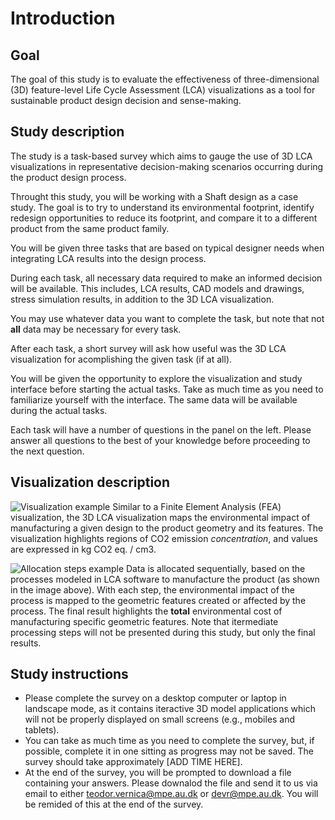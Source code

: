 # Introduction

## Goal
The goal of this study is to evaluate the effectiveness of three-dimensional (3D) feature-level Life Cycle Assessment (LCA) visualizations as a tool for sustainable product design decision and sense-making.

## Study description

The study is a task-based survey which aims to gauge the use of 3D LCA visualizations in representative decision-making scenarios occurring during the product design process. 

Throught this study, you will be working with a Shaft design as a case study.
The goal is to try to understand its environmental footprint, identify redesign opportunities to reduce its footprint, and compare it to a different product from the same product family.

You will be given three tasks that are based on typical designer needs when integrating LCA results into the design process.

During each task, all necessary data required to make an informed decision will be available. This includes, LCA results, CAD models and drawings, stress simulation results, in addition to the 3D LCA visualization.

You may use whatever data you want to complete the task, but note that not **all** data may be necessary for every task.

After each task, a short survey will ask how useful was the 3D LCA visualization for acomplishing the given task (if at all).

You will be given the opportunity to explore the visualization and study interface before starting the actual tasks. Take as much time as you need to familiarize yourself with the interface. The same data will be available during the actual tasks.

    
Each task will have a number of questions in the panel on the left.
Please answer all questions to the best of your knowledge before proceeding to the next question.

## Visualization description

![Visualization example](assets/data/Figures/visualization-example.png)
Similar to a Finite Element Analysis (FEA) visualization, the 3D LCA visualization maps the environmental impact of manufacturing a given design to the product geometry and its features. The visualization highlights regions of CO2 emission *concentration*, and values are expressed in kg CO2 eq. / cm3.

![Allocation steps example](assets/data/Figures/shaft-stages-example.png)
Data is allocated sequentially, based on the processes modeled in LCA software to manufacture the product (as shown in the image above). With each step, the environmental impact of the process is mapped to the geometric features created or affected by the process. The final result highlights the **total** environmental cost of manufacturing specific geometric features. Note that itermediate processing steps will not be presented during this study, but only the final results.



## Study instructions

+ Please complete the survey on a desktop computer or laptop in landscape mode, as it contains iteractive 3D model applications which will not be properly displayed on small screens (e.g., mobiles and tablets).
+ You can take as much time as you need to complete the survey, but, if possible, complete it in one sitting as progress may not be saved. The survey should take approximately [ADD TIME HERE].
+ At the end of the survey, you will be prompted to download a file containing your answers. Please downalod the file and send it to us via email to either teodor.vernica@mpe.au.dk or devr@mpe.au.dk. You will be remided of this at the end of the survey.